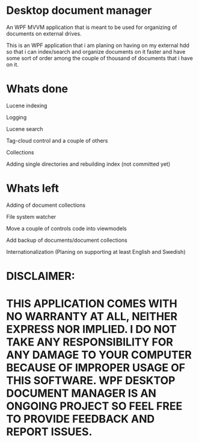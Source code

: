 # Desktop document manager

An WPF MVVM application that is meant to be used for organizing of documents on external drives. 


This is an WPF application that i am planing on having on my external hdd so that i can index/search and organize documents on it faster and have some sort of order among the couple of thousand of documents that i have on it.

# Whats done

Lucene indexing

Logging

Lucene search

Tag-cloud control and a couple of others

Collections

Adding single directories and rebuilding index (not committed yet)


# Whats left

Adding of document collections

File system watcher

Move a couple of controls code into viewmodels

Add backup of documents/document collections

Internationalization (Planing on supporting at least English and Swedish)


# DISCLAIMER:
# THIS APPLICATION COMES WITH NO WARRANTY AT ALL, NEITHER EXPRESS NOR IMPLIED. I DO NOT TAKE ANY RESPONSIBILITY FOR ANY DAMAGE TO YOUR COMPUTER BECAUSE OF IMPROPER USAGE OF THIS SOFTWARE. WPF DESKTOP DOCUMENT MANAGER IS AN ONGOING PROJECT SO FEEL FREE TO PROVIDE FEEDBACK AND REPORT ISSUES.
